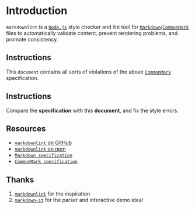 # Introduction

`markdownlint` is a [`Node.js`](https://nodejs.org/) style checker and lint tool for [`Markdown`](https://en.wikipedia.org/wiki/Markdown)/[`CommonMark`](https://commonmark.org/) files to automatically validate content, prevent rendering problems, and promote consistency.


## Instructions

This `document` contains all sorts of violations of the above [`CommonMark`](https://commonmark.org/) specification.

## Instructions

Compare the **specification** with this **document**, and fix the style errors.


## Resources

* [`markdownlint` on GitHub](https://github.com/DavidAnson/markdownlint) 
* [`markdownlint` on npm](https://www.npmjs.com/package/markdownlint) 
* [`Markdown specification`](https://daringfireball.net/projects/markdown) 
*	[`CommonMark specification`](https://commonmark.org) 

Thanks   
--------

1. [`markdownlint`](https://github.com/markdownlint/markdownlint) for the inspiration
1. [`markdown-it`](https://github.com/markdown-it/markdown-it) for the parser and interactive demo idea!
